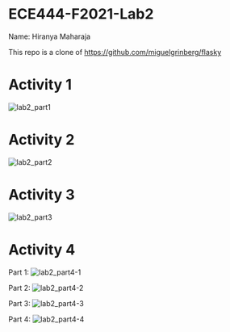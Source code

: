 # ECE444-F2021-Lab2

Name: Hiranya Maharaja

This repo is a clone of https://github.com/miguelgrinberg/flasky

# Activity 1
![lab2_part1](https://user-images.githubusercontent.com/46762242/134819468-7d3ec0d1-108e-4682-8323-c9b36eb895fa.JPG)

# Activity 2
![lab2_part2](https://user-images.githubusercontent.com/46762242/134819472-b8fd63f4-771f-4936-9050-3bdae4a5c35c.JPG)

# Activity 3
![lab2_part3](https://user-images.githubusercontent.com/46762242/134819476-ba8b2b97-53ab-454a-9456-d1de76839bca.JPG)

# Activity 4
Part 1:
![lab2_part4-1](https://user-images.githubusercontent.com/46762242/134819480-db389c2c-d46d-465d-8ee4-7b40231fceba.JPG)

Part 2:
![lab2_part4-2](https://user-images.githubusercontent.com/46762242/134819505-9ad8e750-21fa-49f7-b14e-731a3b4c0b09.JPG)

Part 3:
![lab2_part4-3](https://user-images.githubusercontent.com/46762242/134819512-a34fd9c9-32c3-4eb9-99bb-c4a14e6feeeb.JPG)

Part 4:
![lab2_part4-4](https://user-images.githubusercontent.com/46762242/134819568-2814d240-df1f-4180-9c11-8c3a1659fb8a.JPG)



